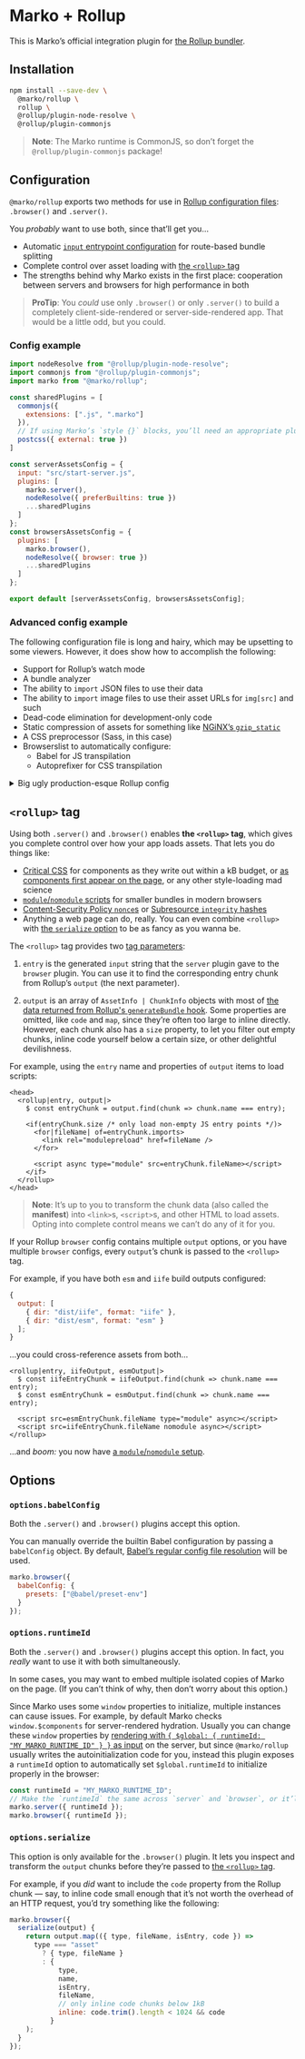 # Marko + Rollup

This is Marko’s official integration plugin for [the Rollup bundler](https://rollupjs.org/).

## Installation

```sh
npm install --save-dev \
  @marko/rollup \
  rollup \
  @rollup/plugin-node-resolve \
  @rollup/plugin-commonjs
```

> **Note**: The Marko runtime is CommonJS, so don’t forget the `@rollup/plugin-commonjs` package!

## Configuration

`@marko/rollup` exports two methods for use in [Rollup configuration files](https://rollupjs.org/guide/en/#configuration-files): `.browser()` and `.server()`.

You _probably_ want to use both, since that’ll get you…

- Automatic [`input` entrypoint configuration](https://rollupjs.org/guide/en/#input) for route-based bundle splitting
- Complete control over asset loading with [the `<rollup>` tag](#rollup-tag)
- The strengths behind why Marko exists in the first place: cooperation between servers and browsers for high performance in both

> **ProTip**: You _could_ use only `.browser()` or only `.server()` to build a completely client-side-rendered or server-side-rendered app. That would be a little odd, but you could.

### Config example

```js
import nodeResolve from "@rollup/plugin-node-resolve";
import commonjs from "@rollup/plugin-commonjs";
import marko from "@marko/rollup";

const sharedPlugins = [
  commonjs({
    extensions: [".js", ".marko"]
  }),
  // If using Marko’s `style {}` blocks, you’ll need an appropriate plugin, like npmjs.com/rollup-plugin-postcss
  postcss({ external: true })
]

const serverAssetsConfig = {
  input: "src/start-server.js",
  plugins: [
    marko.server(),
    nodeResolve({ preferBuiltins: true })
    ...sharedPlugins
  ]
};
const browsersAssetsConfig = {
  plugins: [
    marko.browser(),
    nodeResolve({ browser: true })
    ...sharedPlugins
  ]
};

export default [serverAssetsConfig, browsersAssetsConfig];
```

### Advanced config example

The following configuration file is long and hairy, which may be upsetting to some viewers. However, it does show how to accomplish the following:

- Support for Rollup’s watch mode
- A bundle analyzer
- The ability to `import` JSON files to use their data
- The ability to `import` image files to use their asset URLs for `img[src]` and such
- Dead-code elimination for development-only code
- Static compression of assets for something like [NGiNX’s `gzip_static`](https://nginx.org/en/docs/http/ngx_http_gzip_static_module.html)
- A CSS preprocessor (Sass, in this case)
- Browserslist to automatically configure:
  - Babel for JS transpilation
  - Autoprefixer for CSS transpilation

<details><summary>Big ugly production-esque Rollup config</summary>

```js
import { builtinModules } from "module";
import path from "path";
import autoprefixer from "autoprefixer";
import babelPlugin from "@rollup/plugin-babel";
import commonjsPlugin from "@rollup/plugin-commonjs";
import jsonPlugin from "@rollup/plugin-json";
import markoPlugin from "@marko/rollup";
import nodeResolvePlugin from "@rollup/plugin-node-resolve";
import replacePlugin from "@rollup/plugin-replace";
import runPlugin from "@rollup/plugin-run";
import stylesPlugin from "rollup-plugin-styles";
import urlPlugin from "@rollup/plugin-url";
import pkg from "./package.json";

const __DEV__ = process.env.NODE_ENV === "development";
const __PROD__ = !__DEV__;

const isWatch = Boolean(process.env.ROLLUP_WATCH);

const publicPath = "/s/"; // Guess what character is only 5 bits under HPACK
const assetFileNames = "[name]-[hash][extname]";

const externalDependencies = [
  ...Object.keys(pkg.dependencies),
  ...builtinModules
];

process.env.SASS_PATH = "./:./node_modules";

export default (async () => [
  compiler("server", {
    input: "index.js",
    output: {
      dir: "built/server/",
      assetFileNames: `../browser/${assetFileNames}`,
      format: "cjs",
      sourcemap: true
    },
    external: id =>
      externalDependencies.some(
        dependency => id === dependency || id.startsWith(dependency + "/")
      ),
    plugins: [isWatch && runPlugin({ execArgv: ["--enable-source-maps"] })]
  }),

  compiler("browser", {
    output: {
      dir: "built/browser/",
      chunkFileNames: __PROD__ ? "[name]-[hash].js" : null,
      entryFileNames: __PROD__ ? "[name]-[hash].js" : null,
      assetFileNames,
      sourcemap: true,
      sourcemapExcludeSources: __PROD__
    },
    plugins: [
      stylesPlugin({
        mode: "extract",
        sourceMap: true,
        config: {
          target: "browserslist:css",
          plugins: [autoprefixer({ env: "css" })]
        },
        minimize: __PROD__,
        url: {
          publicPath,
          hash: assetFileNames
        }
      }),
      __PROD__ && (await import("rollup-plugin-terser")).terser(),
      __PROD__ &&
        (await import("rollup-plugin-gzip")).default({
          filter: /\.(?:js|css|svg|json|xml|txt)$/,
          minSize: 1024,
          gzipOptions: {
            level: 9,
            memLevel: 9
          }
        }),
      __PROD__ &&
        !isWatch &&
        (await import("rollup-plugin-visualizer")).default(),
      __PROD__ &&
        !isWatch && {
          name: "bundle-visualizer-location",
          writeBundle() {
            console.info(
              `📊 Bundle visualizer at \x1b[4;36mfile://${path.join(
                __dirname,
                "../../",
                bundleAnalyzerFilename
              )}\x1b[0m`
            );
          }
        }
    ]
  })
])();

function compiler(target, config) {
  const isBrowser = target === "browser";
  const browserslistEnv = isBrowser ? "js" : "server";
  const babelConfig = {
    comments: false,
    browserslistEnv,
    compact: false,
    babelrc: false,
    caller: { target }
  };
  if (isBrowser) {
    babelConfig.presets = [
      [
        "@babel/preset-env",
        {
          browserslistEnv,
          bugfixes: true
        }
      ]
    ];
  }

  return {
    ...config,
    preserveEntrySignatures: false,
    plugins: [
      markoPlugin[target]({ babelConfig }),
      nodeResolvePlugin({
        browser: isBrowser,
        preferBuiltins: !isBrowser
      }),
      commonjsPlugin(),
      replacePlugin({
        preventAssignment: true,
        values: { __DEV__, __PROD__ }
      }),
      babelPlugin({
        babelHelpers: "bundled",
        ...babelConfig
      }),
      jsonPlugin(),
      urlPlugin({
        publicPath,
        destDir: "built/browser/",
        fileName: assetFileNames,
        include: "**/*.{svg,png,jpg,jpeg}",
        limit: 0, // Never Base64 & inline
        emitFiles: !isBrowser
      }),
      ...config.plugins
    ]
  };
}
```

</details>

## `<rollup>` tag

Using both `.server()` and `.browser()` enables **the `<rollup>` tag**, which gives you complete control over how your app loads assets. That lets you do things like:

- [Critical CSS](https://web.dev/extract-critical-css/) for components as they write out within a kB budget, or [as components first appear on the page](https://jakearchibald.com/2016/link-in-body/#a-simpler-better-way), or any other style-loading mad science
- [`module`/`nomodule` scripts](https://philipwalton.com/articles/using-native-javascript-modules-in-production-today/) for smaller bundles in modern browsers
- [Content-Security Policy `nonce`s](https://developer.mozilla.org/en-US/docs/Web/HTML/Global_attributes/nonce) or [Subresource `integrity` hashes](https://developer.mozilla.org/en-US/docs/Web/Security/Subresource_Integrity)
- Anything a web page can do, really. You can even combine `<rollup>` with [the `serialize` option](#options.serialize) to be as fancy as you wanna be.

The `<rollup>` tag provides two [tag parameters](https://markojs.com/docs/syntax/#parameters):

1. `entry` is the generated `input` string that the `server` plugin gave to the `browser` plugin. You can use it to find the corresponding entry chunk from Rollup’s `output` (the next parameter).

2. `output` is an array of `AssetInfo | ChunkInfo` objects with most of [the data returned from Rollup's `generateBundle` hook](https://rollupjs.org/guide/en/#generatebundle). Some properties are omitted, like `code` and `map`, since they’re often too large to inline directly. However, each chunk also has a `size` property, to let you filter out empty chunks, inline code yourself below a certain size, or other delightful devilishness.

For example, using the `entry` name and properties of `output` items to load scripts:

```marko
<head>
  <rollup|entry, output|>
    $ const entryChunk = output.find(chunk => chunk.name === entry);

    <if(entryChunk.size /* only load non-empty JS entry points */)>
      <for|fileName| of=entryChunk.imports>
        <link rel="modulepreload" href=fileName />
      </for>

      <script async type="module" src=entryChunk.fileName></script>
    </if>
  </rollup>
</head>
```

> **Note**: It’s up to you to transform the chunk data (also called the **manifest**) into `<link>`s, `<script>`s, and other HTML to load assets. Opting into complete control means we can’t do any of it for you.

If your Rollup `browser` config contains multiple `output` options, or you have multiple `browser` configs, every `output`’s chunk is passed to the `<rollup>` tag.

For example, if you have both `esm` and `iife` build outputs configured:

```js
{
  output: [
    { dir: "dist/iife", format: "iife" },
    { dir: "dist/esm", format: "esm" }
  ];
}
```

…you could cross-reference assets from both…

```marko
<rollup|entry, iifeOutput, esmOutput|>
  $ const iifeEntryChunk = iifeOutput.find(chunk => chunk.name === entry);
  $ const esmEntryChunk = esmOutput.find(chunk => chunk.name === entry);

  <script src=esmEntryChunk.fileName type="module" async></script>
  <script src=iifeEntryChunk.fileName nomodule async></script>
</rollup>
```

…and _boom:_ you now have [a `module`/`nomodule` setup](https://philipwalton.com/articles/using-native-javascript-modules-in-production-today/).

## Options

### `options.babelConfig`

Both the `.server()` and `.browser()` plugins accept this option.

You can manually override the builtin Babel configuration by passing a `babelConfig` object. By default, [Babel’s regular config file resolution](https://babeljs.io/docs/en/config-files) will be used.

```js
marko.browser({
  babelConfig: {
    presets: ["@babel/preset-env"]
  }
});
```

### `options.runtimeId`

Both the `.server()` and `.browser()` plugins accept this option. In fact, you _really_ want to use it with both simultaneously.

In some cases, you may want to embed multiple isolated copies of Marko on the page. (If you can’t think of why, then don’t worry about this option.)

Since Marko uses some `window` properties to initialize, multiple instances can cause issues. For example, by default Marko checks `window.$components` for server-rendered hydration. Usually you can change these `window` properties by [rendering with `{ $global: { runtimeId: "MY_MARKO_RUNTIME_ID" } }` as input](https://markojs.com/docs/rendering/#global-data) on the server, but since `@marko/rollup` usually writes the autoinitialization code for you, instead this plugin exposes a `runtimeId` option to automatically set `$global.runtimeId` to initialize properly in the browser:

```js
const runtimeId = "MY_MARKO_RUNTIME_ID";
// Make the `runtimeId` the same across `server` and `browser`, or it’ll error!
marko.server({ runtimeId });
marko.browser({ runtimeId });
```

### `options.serialize`

This option is only available for the `.browser()` plugin. It lets you inspect and transform the `output` chunks before they’re passed to [the `<rollup>` tag](#rollup-tag).

For example, if you _did_ want to include the `code` property from the Rollup chunk — say, to inline code small enough that it’s not worth the overhead of an HTTP request, you’d try something like the following:

```js
marko.browser({
  serialize(output) {
    return output.map(({ type, fileName, isEntry, code }) =>
      type === "asset"
        ? { type, fileName }
        : {
            type,
            name,
            isEntry,
            fileName,
            // only inline code chunks below 1kB
            inline: code.trim().length < 1024 && code
          }
    );
  }
});
```
